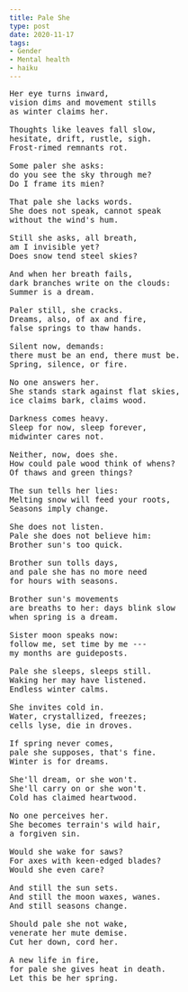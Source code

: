 ```yaml
---
title: Pale She
type: post
date: 2020-11-17
tags:
- Gender
- Mental health
- haiku
---
```


<pre class="verse">
Her eye turns inward,
vision dims and movement stills
as winter claims her.

Thoughts like leaves fall slow,
hesitate, drift, rustle, sigh.
Frost-rimed remnants rot.

Some paler she asks:
do you see the sky through me?
Do I frame its mien?

That pale she lacks words.
She does not speak, cannot speak
without the wind's hum.

Still she asks, all breath,
am I invisible yet?
Does snow tend steel skies?

And when her breath fails,
dark branches write on the clouds:
Summer is a dream.

Paler still, she cracks.
Dreams, also, of ax and fire,
false springs to thaw hands.

Silent now, demands:
there must be an end, there must be.
Spring, silence, or fire.

No one answers her.
She stands stark against flat skies,
ice claims bark, claims wood.

Darkness comes heavy.
Sleep for now, sleep forever,
midwinter cares not.

Neither, now, does she.
How could pale wood think of whens?
Of thaws and green things?

The sun tells her lies:
Melting snow will feed your roots,
Seasons imply change.

She does not listen.
Pale she does not believe him:
Brother sun's too quick.

Brother sun tolls days,
and pale she has no more need
for hours with seasons.

Brother sun's movements
are breaths to her: days blink slow
when spring is a dream.

Sister moon speaks now:
follow me, set time by me ---
my months are guideposts.

Pale she sleeps, sleeps still.
Waking her may have listened.
Endless winter calms.

She invites cold in.
Water, crystallized, freezes;
cells lyse, die in droves.

If spring never comes,
pale she supposes, that's fine.
Winter is for dreams.

She'll dream, or she won't.
She'll carry on or she won't.
Cold has claimed heartwood.

No one perceives her.
She becomes terrain's wild hair,
a forgiven sin.

Would she wake for saws?
For axes with keen-edged blades?
Would she even care?

And still the sun sets.
And still the moon waxes, wanes.
And still seasons change.

Should pale she not wake,
venerate her mute demise.
Cut her down, cord her.

A new life in fire,
for pale she gives heat in death.
Let this be her spring.
</pre>
